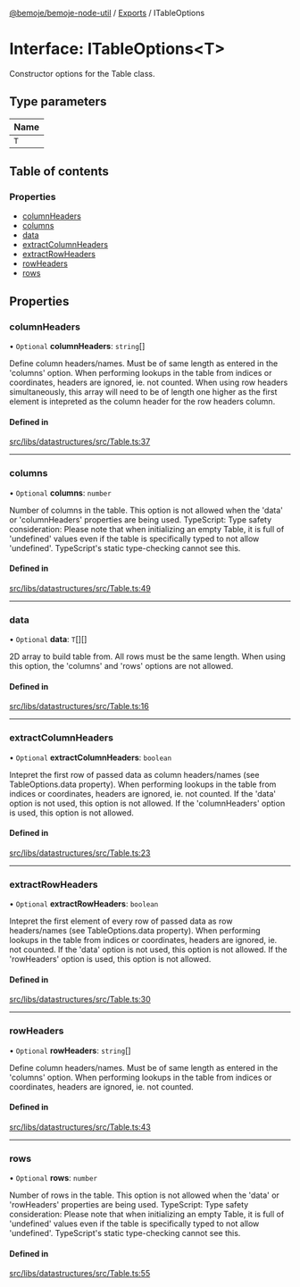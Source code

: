[@bemoje/bemoje-node-util](../README.md) / [Exports](../modules.md) / ITableOptions

# Interface: ITableOptions<T\>

Constructor options for the Table class.

## Type parameters

| Name |
| :------ |
| `T` |

## Table of contents

### Properties

- [columnHeaders](ITableOptions.md#columnheaders)
- [columns](ITableOptions.md#columns)
- [data](ITableOptions.md#data)
- [extractColumnHeaders](ITableOptions.md#extractcolumnheaders)
- [extractRowHeaders](ITableOptions.md#extractrowheaders)
- [rowHeaders](ITableOptions.md#rowheaders)
- [rows](ITableOptions.md#rows)

## Properties

### columnHeaders

• `Optional` **columnHeaders**: `string`[]

Define column headers/names.
Must be of same length as entered in the 'columns' option.
When performing lookups in the table from indices or coordinates, headers are ignored, ie. not counted.
When using row headers simultaneously, this array will need to be of length one higher as the first element is intepreted as the column header for the row headers column.

#### Defined in

[src/libs/datastructures/src/Table.ts:37](https://github.com/bemoje/bemoje-node-util/blob/7e4c5ea/src/libs/datastructures/src/Table.ts#L37)

___

### columns

• `Optional` **columns**: `number`

Number of columns in the table.
This option is not allowed when the 'data' or 'columnHeaders' properties are being used.
TypeScript: Type safety consideration: Please note that when initializing an empty Table, it is full of 'undefined' values even if the table is specifically typed to not allow 'undefined'. TypeScript's static type-checking cannot see this.

#### Defined in

[src/libs/datastructures/src/Table.ts:49](https://github.com/bemoje/bemoje-node-util/blob/7e4c5ea/src/libs/datastructures/src/Table.ts#L49)

___

### data

• `Optional` **data**: `T`[][]

2D array to build table from.
All rows must be the same length.
When using this option, the 'columns' and 'rows' options are not allowed.

#### Defined in

[src/libs/datastructures/src/Table.ts:16](https://github.com/bemoje/bemoje-node-util/blob/7e4c5ea/src/libs/datastructures/src/Table.ts#L16)

___

### extractColumnHeaders

• `Optional` **extractColumnHeaders**: `boolean`

Intepret the first row of passed data as column headers/names (see TableOptions.data property).
When performing lookups in the table from indices or coordinates, headers are ignored, ie. not counted.
If the 'data' option is not used, this option is not allowed.
If the 'columnHeaders' option is used, this option is not allowed.

#### Defined in

[src/libs/datastructures/src/Table.ts:23](https://github.com/bemoje/bemoje-node-util/blob/7e4c5ea/src/libs/datastructures/src/Table.ts#L23)

___

### extractRowHeaders

• `Optional` **extractRowHeaders**: `boolean`

Intepret the first element of every row of passed data as row headers/names (see TableOptions.data property).
When performing lookups in the table from indices or coordinates, headers are ignored, ie. not counted.
If the 'data' option is not used, this option is not allowed.
If the 'rowHeaders' option is used, this option is not allowed.

#### Defined in

[src/libs/datastructures/src/Table.ts:30](https://github.com/bemoje/bemoje-node-util/blob/7e4c5ea/src/libs/datastructures/src/Table.ts#L30)

___

### rowHeaders

• `Optional` **rowHeaders**: `string`[]

Define column headers/names.
Must be of same length as entered in the 'columns' option.
When performing lookups in the table from indices or coordinates, headers are ignored, ie. not counted.

#### Defined in

[src/libs/datastructures/src/Table.ts:43](https://github.com/bemoje/bemoje-node-util/blob/7e4c5ea/src/libs/datastructures/src/Table.ts#L43)

___

### rows

• `Optional` **rows**: `number`

Number of rows in the table.
This option is not allowed when the 'data' or 'rowHeaders' properties are being used.
TypeScript: Type safety consideration: Please note that when initializing an empty Table, it is full of 'undefined' values even if the table is specifically typed to not allow 'undefined'. TypeScript's static type-checking cannot see this.

#### Defined in

[src/libs/datastructures/src/Table.ts:55](https://github.com/bemoje/bemoje-node-util/blob/7e4c5ea/src/libs/datastructures/src/Table.ts#L55)
